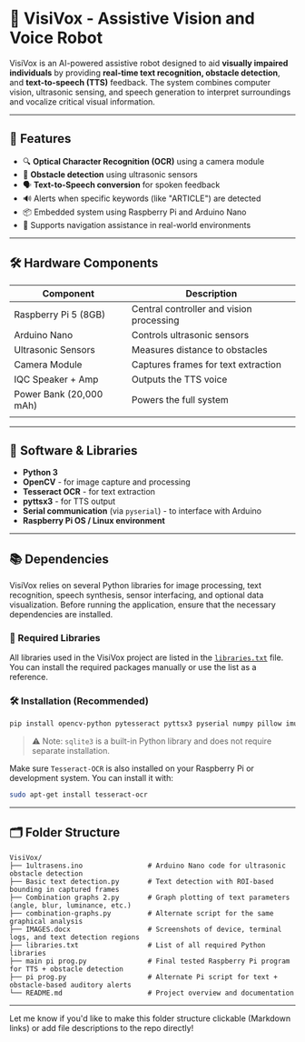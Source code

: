 # 🤖 VisiVox - Assistive Vision and Voice Robot

VisiVox is an AI-powered assistive robot designed to aid **visually impaired individuals** by providing **real-time text recognition, obstacle detection**, and **text-to-speech (TTS)** feedback. The system combines computer vision, ultrasonic sensing, and speech generation to interpret surroundings and vocalize critical visual information.

---

## 📌 Features

- 🔍 **Optical Character Recognition (OCR)** using a camera module
- 📏 **Obstacle detection** using ultrasonic sensors
- 🗣️ **Text-to-Speech conversion** for spoken feedback
- 🔊 Alerts when specific keywords (like "ARTICLE") are detected
- 📦 Embedded system using Raspberry Pi and Arduino Nano
- 👣 Supports navigation assistance in real-world environments

---

## 🛠️ Hardware Components

| Component               | Description                              |
| ----------------------- | ---------------------------------------- |
| Raspberry Pi 5 (8GB)    | Central controller and vision processing |
| Arduino Nano            | Controls ultrasonic sensors              |
| Ultrasonic Sensors      | Measures distance to obstacles           |
| Camera Module           | Captures frames for text extraction      |
| IQC Speaker + Amp       | Outputs the TTS voice                    |
| Power Bank (20,000 mAh) | Powers the full system                   |
|                         |                                          |

---

## 🧠 Software & Libraries

- **Python 3**
- **OpenCV** - for image capture and processing
- **Tesseract OCR** - for text extraction
- **pyttsx3** - for TTS output
- **Serial communication** (via `pyserial`) - to interface with Arduino
- **Raspberry Pi OS / Linux environment**

---

## 📚 Dependencies

VisiVox relies on several Python libraries for image processing, text recognition, speech synthesis, sensor interfacing, and optional data visualization. Before running the application, ensure that the necessary dependencies are installed.

### 🔧 Required Libraries

All libraries used in the VisiVox project are listed in the [`libraries.txt`](./libraries.txt) file. You can install the required packages manually or use the list as a reference.

### 🛠️ Installation (Recommended)

```bash
pip install opencv-python pytesseract pyttsx3 pyserial numpy pillow imutils matplotlib seaborn pandas plotly
```

> ⚠️ Note: `sqlite3` is a built-in Python library and does not require separate installation.

Make sure `Tesseract-OCR` is also installed on your Raspberry Pi or development system. You can install it with:

```bash
sudo apt-get install tesseract-ocr
```

---

## 🗂️ Folder Structure

```plaintext
VisiVox/
├── 1ultrasens.ino                # Arduino Nano code for ultrasonic obstacle detection
├── Basic text detection.py       # Text detection with ROI-based bounding in captured frames
├── Combination graphs 2.py       # Graph plotting of text parameters (angle, blur, luminance, etc.)
├── combination-graphs.py         # Alternate script for the same graphical analysis
├── IMAGES.docx                   # Screenshots of device, terminal logs, and text detection regions
├── libraries.txt                 # List of all required Python libraries
├── main pi prog.py               # Final tested Raspberry Pi program for TTS + obstacle detection
├── pi prog.py                    # Alternate Pi script for text + obstacle-based auditory alerts
└── README.md                     # Project overview and documentation
```

---

Let me know if you'd like to make this folder structure clickable (Markdown links) or add file descriptions to the repo directly!

